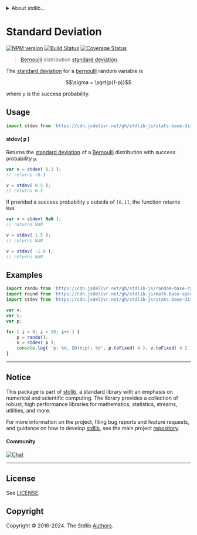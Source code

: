 <!--

@license Apache-2.0

Copyright (c) 2018 The Stdlib Authors.

Licensed under the Apache License, Version 2.0 (the "License");
you may not use this file except in compliance with the License.
You may obtain a copy of the License at

   http://www.apache.org/licenses/LICENSE-2.0

Unless required by applicable law or agreed to in writing, software
distributed under the License is distributed on an "AS IS" BASIS,
WITHOUT WARRANTIES OR CONDITIONS OF ANY KIND, either express or implied.
See the License for the specific language governing permissions and
limitations under the License.

-->


<details>
  <summary>
    About stdlib...
  </summary>
  <p>We believe in a future in which the web is a preferred environment for numerical computation. To help realize this future, we've built stdlib. stdlib is a standard library, with an emphasis on numerical and scientific computation, written in JavaScript (and C) for execution in browsers and in Node.js.</p>
  <p>The library is fully decomposable, being architected in such a way that you can swap out and mix and match APIs and functionality to cater to your exact preferences and use cases.</p>
  <p>When you use stdlib, you can be absolutely certain that you are using the most thorough, rigorous, well-written, studied, documented, tested, measured, and high-quality code out there.</p>
  <p>To join us in bringing numerical computing to the web, get started by checking us out on <a href="https://github.com/stdlib-js/stdlib">GitHub</a>, and please consider <a href="https://opencollective.com/stdlib">financially supporting stdlib</a>. We greatly appreciate your continued support!</p>
</details>

# Standard Deviation

[![NPM version][npm-image]][npm-url] [![Build Status][test-image]][test-url] [![Coverage Status][coverage-image]][coverage-url] <!-- [![dependencies][dependencies-image]][dependencies-url] -->

> [Bernoulli][bernoulli-distribution] distribution [standard deviation][standard-deviation].

<!-- Section to include introductory text. Make sure to keep an empty line after the intro `section` element and another before the `/section` close. -->

<section class="intro">

The [standard deviation][standard-deviation] for a [bernoulli][bernoulli-distribution] random variable is

<!-- <equation class="equation" label="eq:bernoulli_stdev" align="center" raw="\sigma = \sqrt{p(1-p)}" alt="Standard deviation for a Bernoulli distribution."> -->

```math
\sigma = \sqrt{p(1-p)}
```

<!-- <div class="equation" align="center" data-raw-text="\sigma = \sqrt{p(1-p)}" data-equation="eq:bernoulli_stdev">
    <img src="https://cdn.jsdelivr.net/gh/stdlib-js/stdlib@591cf9d5c3a0cd3c1ceec961e5c49d73a68374cb/lib/node_modules/@stdlib/stats/base/dists/bernoulli/stdev/docs/img/equation_bernoulli_stdev.svg" alt="Standard deviation for a Bernoulli distribution.">
    <br>
</div> -->

<!-- </equation> -->

where `p` is the success probability.

</section>

<!-- /.intro -->

<!-- Package usage documentation. -->



<section class="usage">

## Usage

```javascript
import stdev from 'https://cdn.jsdelivr.net/gh/stdlib-js/stats-base-dists-bernoulli-stdev@deno/mod.js';
```

#### stdev( p )

Returns the [standard deviation][standard-deviation] of a [Bernoulli][bernoulli-distribution] distribution with success probability `p`.

```javascript
var v = stdev( 0.1 );
// returns ~0.3

v = stdev( 0.5 );
// returns 0.5
```

If provided a success probability `p` outside of `[0,1]`, the function returns `NaN`.

```javascript
var v = stdev( NaN );
// returns NaN

v = stdev( 1.5 );
// returns NaN

v = stdev( -1.0 );
// returns NaN
```

</section>

<!-- /.usage -->

<!-- Package usage notes. Make sure to keep an empty line after the `section` element and another before the `/section` close. -->

<section class="notes">

</section>

<!-- /.notes -->

<!-- Package usage examples. -->

<section class="examples">

## Examples

<!-- eslint no-undef: "error" -->

```javascript
import randu from 'https://cdn.jsdelivr.net/gh/stdlib-js/random-base-randu@deno/mod.js';
import round from 'https://cdn.jsdelivr.net/gh/stdlib-js/math-base-special-round@deno/mod.js';
import stdev from 'https://cdn.jsdelivr.net/gh/stdlib-js/stats-base-dists-bernoulli-stdev@deno/mod.js';

var v;
var i;
var p;

for ( i = 0; i < 10; i++ ) {
    p = randu();
    v = stdev( p );
    console.log( 'p: %d, SD(X;p): %d', p.toFixed( 4 ), v.toFixed( 4 ) );
}
```

</section>

<!-- /.examples -->

<!-- Section to include cited references. If references are included, add a horizontal rule *before* the section. Make sure to keep an empty line after the `section` element and another before the `/section` close. -->

<section class="references">

</section>

<!-- /.references -->

<!-- Section for related `stdlib` packages. Do not manually edit this section, as it is automatically populated. -->

<section class="related">

</section>

<!-- /.related -->

<!-- Section for all links. Make sure to keep an empty line after the `section` element and another before the `/section` close. -->


<section class="main-repo" >

* * *

## Notice

This package is part of [stdlib][stdlib], a standard library with an emphasis on numerical and scientific computing. The library provides a collection of robust, high performance libraries for mathematics, statistics, streams, utilities, and more.

For more information on the project, filing bug reports and feature requests, and guidance on how to develop [stdlib][stdlib], see the main project [repository][stdlib].

#### Community

[![Chat][chat-image]][chat-url]

---

## License

See [LICENSE][stdlib-license].


## Copyright

Copyright &copy; 2016-2024. The Stdlib [Authors][stdlib-authors].

</section>

<!-- /.stdlib -->

<!-- Section for all links. Make sure to keep an empty line after the `section` element and another before the `/section` close. -->

<section class="links">

[npm-image]: http://img.shields.io/npm/v/@stdlib/stats-base-dists-bernoulli-stdev.svg
[npm-url]: https://npmjs.org/package/@stdlib/stats-base-dists-bernoulli-stdev

[test-image]: https://github.com/stdlib-js/stats-base-dists-bernoulli-stdev/actions/workflows/test.yml/badge.svg?branch=v0.2.0
[test-url]: https://github.com/stdlib-js/stats-base-dists-bernoulli-stdev/actions/workflows/test.yml?query=branch:v0.2.0

[coverage-image]: https://img.shields.io/codecov/c/github/stdlib-js/stats-base-dists-bernoulli-stdev/main.svg
[coverage-url]: https://codecov.io/github/stdlib-js/stats-base-dists-bernoulli-stdev?branch=main

<!--

[dependencies-image]: https://img.shields.io/david/stdlib-js/stats-base-dists-bernoulli-stdev.svg
[dependencies-url]: https://david-dm.org/stdlib-js/stats-base-dists-bernoulli-stdev/main

-->

[chat-image]: https://img.shields.io/gitter/room/stdlib-js/stdlib.svg
[chat-url]: https://app.gitter.im/#/room/#stdlib-js_stdlib:gitter.im

[stdlib]: https://github.com/stdlib-js/stdlib

[stdlib-authors]: https://github.com/stdlib-js/stdlib/graphs/contributors

[umd]: https://github.com/umdjs/umd
[es-module]: https://developer.mozilla.org/en-US/docs/Web/JavaScript/Guide/Modules

[deno-url]: https://github.com/stdlib-js/stats-base-dists-bernoulli-stdev/tree/deno
[deno-readme]: https://github.com/stdlib-js/stats-base-dists-bernoulli-stdev/blob/deno/README.md
[umd-url]: https://github.com/stdlib-js/stats-base-dists-bernoulli-stdev/tree/umd
[umd-readme]: https://github.com/stdlib-js/stats-base-dists-bernoulli-stdev/blob/umd/README.md
[esm-url]: https://github.com/stdlib-js/stats-base-dists-bernoulli-stdev/tree/esm
[esm-readme]: https://github.com/stdlib-js/stats-base-dists-bernoulli-stdev/blob/esm/README.md
[branches-url]: https://github.com/stdlib-js/stats-base-dists-bernoulli-stdev/blob/main/branches.md

[stdlib-license]: https://raw.githubusercontent.com/stdlib-js/stats-base-dists-bernoulli-stdev/main/LICENSE

[bernoulli-distribution]: https://en.wikipedia.org/wiki/Bernoulli_distribution

[standard-deviation]: https://en.wikipedia.org/wiki/Standard_deviation

</section>

<!-- /.links -->
